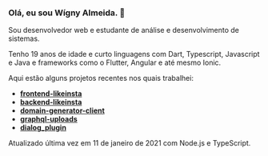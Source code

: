 ### Olá, eu sou Wígny Almeida. 👋

Sou desenvolvedor web e estudante de análise e desenvolvimento de sistemas.

Tenho 19 anos de idade e curto linguagens com Dart, Typescript, Javascript e Java e frameworks como o Flutter, Angular e até mesmo Ionic.

Aqui estão alguns projetos recentes nos quais trabalhei:
- **[frontend-likeinsta](https://github.com/Wigny/frontend-likeinsta)**
- **[backend-likeinsta](https://github.com/Wigny/backend-likeinsta)**
- **[domain-generator-client](https://github.com/Wigny/domain-generator-client)**
- **[graphql-uploads](https://github.com/Wigny/graphql-uploads)**
- **[dialog_plugin](https://github.com/Wigny/dialog_plugin)**

Atualizado última vez em 11 de janeiro de 2021 com Node.js e TypeScript.